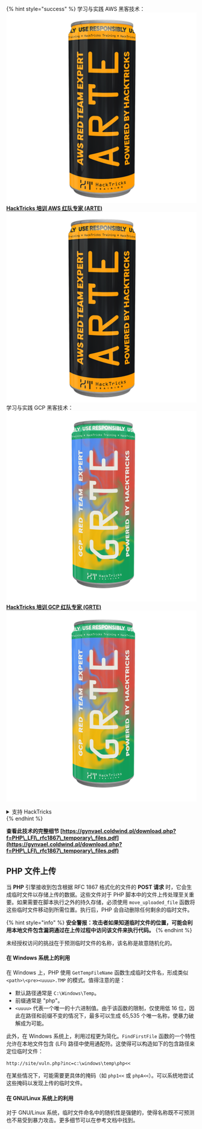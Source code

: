 {% hint style="success" %}
学习与实践 AWS 黑客技术：<img src="/.gitbook/assets/arte.png" alt="" data-size="line">[**HackTricks 培训 AWS 红队专家 (ARTE)**](https://training.hacktricks.xyz/courses/arte)<img src="/.gitbook/assets/arte.png" alt="" data-size="line">\
学习与实践 GCP 黑客技术：<img src="/.gitbook/assets/grte.png" alt="" data-size="line">[**HackTricks 培训 GCP 红队专家 (GRTE)**<img src="/.gitbook/assets/grte.png" alt="" data-size="line">](https://training.hacktricks.xyz/courses/grte)

<details>

<summary>支持 HackTricks</summary>

* 查看 [**订阅计划**](https://github.com/sponsors/carlospolop)!
* **加入** 💬 [**Discord 群组**](https://discord.gg/hRep4RUj7f) 或 [**Telegram 群组**](https://t.me/peass) 或 **关注** 我们的 **Twitter** 🐦 [**@hacktricks\_live**](https://twitter.com/hacktricks\_live)**.**
* **通过向** [**HackTricks**](https://github.com/carlospolop/hacktricks) 和 [**HackTricks Cloud**](https://github.com/carlospolop/hacktricks-cloud) GitHub 仓库提交 PR 分享黑客技巧。

</details>
{% endhint %}



**查看此技术的完整细节 [https://gynvael.coldwind.pl/download.php?f=PHP\_LFI\_rfc1867\_temporary\_files.pdf](https://gynvael.coldwind.pl/download.php?f=PHP\_LFI\_rfc1867\_temporary\_files.pdf)**

## **PHP 文件上传**

当 **PHP** 引擎接收到包含根据 RFC 1867 格式化的文件的 **POST 请求** 时，它会生成临时文件以存储上传的数据。这些文件对于 PHP 脚本中的文件上传处理至关重要。如果需要在脚本执行之外的持久存储，必须使用 `move_uploaded_file` 函数将这些临时文件移动到所需位置。执行后，PHP 会自动删除任何剩余的临时文件。

{% hint style="info" %}
**安全警报：攻击者如果知道临时文件的位置，可能会利用本地文件包含漏洞通过在上传过程中访问该文件来执行代码。**
{% endhint %}

未经授权访问的挑战在于预测临时文件的名称，该名称是故意随机化的。

#### 在 Windows 系统上的利用

在 Windows 上，PHP 使用 `GetTempFileName` 函数生成临时文件名，形成类似 `<path>\<pre><uuuu>.TMP` 的模式。值得注意的是：

- 默认路径通常是 `C:\Windows\Temp`。
- 前缀通常是 "php"。
- `<uuuu>` 代表一个唯一的十六进制值。由于该函数的限制，仅使用低 16 位，因此在路径和前缀不变的情况下，最多可以生成 65,535 个唯一名称，使暴力破解成为可能。

此外，在 Windows 系统上，利用过程更为简化。`FindFirstFile` 函数的一个特性允许在本地文件包含 (LFI) 路径中使用通配符。这使得可以构造如下的包含路径来定位临时文件：
```
http://site/vuln.php?inc=c:\windows\temp\php<<
```
在某些情况下，可能需要更具体的掩码（如 `php1<<` 或 `phpA<<`）。可以系统地尝试这些掩码以发现上传的临时文件。

#### 在 GNU/Linux 系统上的利用

对于 GNU/Linux 系统，临时文件命名中的随机性是强健的，使得名称既不可预测也不易受到暴力攻击。更多细节可以在参考文档中找到。
